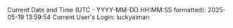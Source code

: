 Current Date and Time (UTC - YYYY-MM-DD HH:MM:SS formatted): 2025-05-19 13:59:54
Current User's Login: luckyaiman
